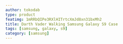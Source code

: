 ```yaml
---
author: tokodab
type: product
featimg: 1mRRbQIPe3RXlHITrtcXmJd8xn31bxMh2
title: Darth Vader Walking Samsung Galaxy S9 Case
tags: [samsung, galaxy, s9]
category: [samsung]
---
```

